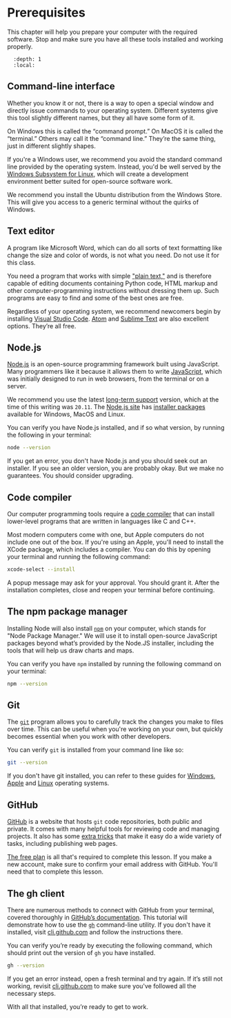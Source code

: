 # Prerequisites

This chapter will help you prepare your computer with the required software. Stop and make sure you have all these tools installed and working properly.

```{contents} Checklist
  :depth: 1
  :local:
```

## Command-line interface

Whether you know it or not, there is a way to open a special window and directly issue commands to your operating system. Different systems give this tool slightly different names, but they all have some form of it.

On Windows this is called the “command prompt.” On MacOS it is called the “terminal.” Others may call it the “command line.” They’re the same thing, just in different slightly shapes.

If you're a Windows user, we recommend you avoid the standard command line provided by the operating system. Instead, you'd be well served by the [Windows Subsystem for Linux](https://docs.microsoft.com/en-us/windows/wsl/install-win10), which will create a development environment better suited for open-source software work.

We recommend you install the Ubuntu distribution from the Windows Store. This will give you access to a generic terminal without the quirks of Windows.

## Text editor

A program like Microsoft Word, which can do all sorts of text formatting like change the size and color of words, is not what you need. Do not use it for this class.

You need a program that works with simple ["plain text,"](https://en.wikipedia.org/wiki/Text_file) and is therefore capable of editing documents containing Python code, HTML markup and other computer-programming instructions without dressing them up. Such programs are easy to find and some of the best ones are free.

Regardless of your operating system, we recommend newcomers begin by installing [Visual Studio Code](https://code.visualstudio.com/). [Atom](https://atom.io) and [Sublime Text](https://www.sublimetext.com/) are also excellent options. They’re all free.

## Node.js

[Node.js](https://nodejs.org/en/) is an open-source programming framework built using JavaScript. Many programmers like it because it allows them to write [JavaScript](https://en.wikipedia.org/wiki/JavaScript), which was initially designed to run in web browsers, from the terminal or on a server.

We recommend you use the latest [long-term support](https://en.wikipedia.org/wiki/Long-term_support) version, which at the time of this writing was `20.11`. The [Node.js site](https://nodejs.org) has [installer packages](https://nodejs.org/en/download/) available for Windows, MacOS and Linux.

You can verify you have Node.js installed, and if so what version, by running the following in your terminal:

```bash
node --version
```

If you get an error, you don't have Node.js and you should seek out an installer. If you see an older version, you are probably okay. But we make no guarantees. You should consider upgrading.

## Code compiler

Our computer programming tools require a [code compiler](https://en.wikipedia.org/wiki/Compiler) that can install lower-level programs that are written in languages like C and C++.

Most modern computers come with one, but Apple computers do not include one out of the box. If you're using an Apple, you'll need to install the XCode package, which includes a compiler. You can do this by opening your terminal and running the following command:

```bash
xcode-select --install
```

A popup message may ask for your approval. You should grant it. After the installation completes, close and reopen your terminal before continuing.

## The npm package manager

Installing Node will also install [`npm`](<https://en.wikipedia.org/wiki/Npm_(software)>) on your computer, which stands for "Node Package Manager." We will use it to install open-source JavaScript packages beyond what’s provided by the Node.JS installer, including the tools that will help us draw charts and maps.

You can verify you have `npm` installed by running the following command on your terminal:

```bash
npm --version
```

## Git

The [`git`](http://git-scm.com/) program allows you to carefully track the changes you make to files over time. This can be useful when you're working on your own, but quickly becomes essential when you work with other developers.

You can verify `git` is installed from your command line like so:

```bash
git --version
```

If you don't have git installed, you can refer to these guides for [Windows](https://help.github.com/articles/set-up-git#platform-windows), [Apple](https://help.github.com/articles/set-up-git#platform-mac) and [Linux](https://help.github.com/articles/set-up-git#platform-linux) operating systems.

## GitHub

[GitHub](https://github.com/) is a website that hosts `git` code repositories, both public and private. It comes with many helpful tools for reviewing code and managing projects. It also has some [extra tricks](http://pages.github.com/) that make it easy do a wide variety of tasks, including publishing web pages.

[The free plan](https://github.com/pricing) is all that's required to complete this lesson. If you make a new account, make sure to confirm your email address with GitHub. You'll need that to complete this lesson.

## The gh client

There are numerous methods to connect with GitHub from your terminal, covered thoroughly in [GitHub’s documentation](https://docs.github.com/en/repositories/creating-and-managing-repositories/cloning-a-repository). This tutorial will demonstrate how to use the [`gh`](https://cli.github.com/) command-line utility. If you don't have it installed, visit [cli.github.com](https://cli.github.com/) and follow the instructions there.

You can verify you’re ready by executing the following command, which should print out the version of `gh` you have installed.

```bash
gh --version
```

If you get an error instead, open a fresh terminal and try again. If it’s still not working, revisit [cli.github.com](https://cli.github.com) to make sure you've followed all the necessary steps.

With all that installed, you’re ready to get to work.
